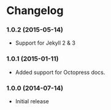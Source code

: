 # Changelog

### 1.0.2 (2015-05-14)
- Support for Jekyll 2 & 3

### 1.0.1 (2015-01-11)

- Added support for Octopress docs.

### 1.0.0 (2014-07-14)

- Initial release
